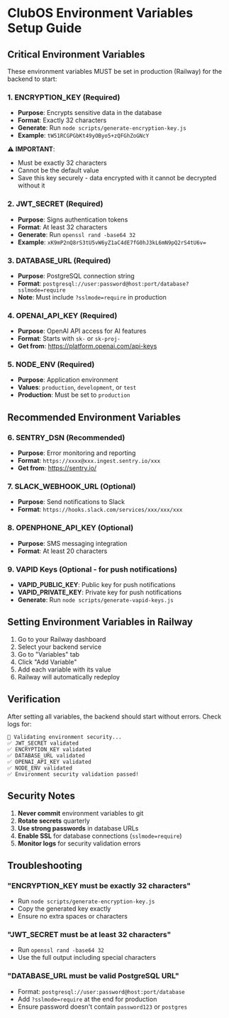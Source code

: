 # ClubOS Environment Variables Setup Guide

## Critical Environment Variables

These environment variables MUST be set in production (Railway) for the backend to start:

### 1. ENCRYPTION_KEY (Required)
- **Purpose**: Encrypts sensitive data in the database
- **Format**: Exactly 32 characters
- **Generate**: Run `node scripts/generate-encryption-key.js`
- **Example**: `tW51RCGPGbKt49yOByo5+zQFGhZoGNcY`

⚠️ **IMPORTANT**: 
- Must be exactly 32 characters
- Cannot be the default value
- Save this key securely - data encrypted with it cannot be decrypted without it

### 2. JWT_SECRET (Required)
- **Purpose**: Signs authentication tokens
- **Format**: At least 32 characters
- **Generate**: Run `openssl rand -base64 32`
- **Example**: `xK9mP2nQ8rS3tU5vW6yZ1aC4dE7fG0hJ3kL6mN9pQ2rS4tU6v=`

### 3. DATABASE_URL (Required)
- **Purpose**: PostgreSQL connection string
- **Format**: `postgresql://user:password@host:port/database?sslmode=require`
- **Note**: Must include `?sslmode=require` in production

### 4. OPENAI_API_KEY (Required)
- **Purpose**: OpenAI API access for AI features
- **Format**: Starts with `sk-` or `sk-proj-`
- **Get from**: https://platform.openai.com/api-keys

### 5. NODE_ENV (Required)
- **Purpose**: Application environment
- **Values**: `production`, `development`, or `test`
- **Production**: Must be set to `production`

## Recommended Environment Variables

### 6. SENTRY_DSN (Recommended)
- **Purpose**: Error monitoring and reporting
- **Format**: `https://xxxx@xxx.ingest.sentry.io/xxx`
- **Get from**: https://sentry.io/

### 7. SLACK_WEBHOOK_URL (Optional)
- **Purpose**: Send notifications to Slack
- **Format**: `https://hooks.slack.com/services/xxx/xxx/xxx`

### 8. OPENPHONE_API_KEY (Optional)
- **Purpose**: SMS messaging integration
- **Format**: At least 20 characters

### 9. VAPID Keys (Optional - for push notifications)
- **VAPID_PUBLIC_KEY**: Public key for push notifications
- **VAPID_PRIVATE_KEY**: Private key for push notifications
- **Generate**: Run `node scripts/generate-vapid-keys.js`

## Setting Environment Variables in Railway

1. Go to your Railway dashboard
2. Select your backend service
3. Go to "Variables" tab
4. Click "Add Variable"
5. Add each variable with its value
6. Railway will automatically redeploy

## Verification

After setting all variables, the backend should start without errors. Check logs for:
```
🔐 Validating environment security...
✅ JWT_SECRET validated
✅ ENCRYPTION_KEY validated
✅ DATABASE_URL validated
✅ OPENAI_API_KEY validated
✅ NODE_ENV validated
✅ Environment security validation passed!
```

## Security Notes

1. **Never commit** environment variables to git
2. **Rotate secrets** quarterly
3. **Use strong passwords** in database URLs
4. **Enable SSL** for database connections (`sslmode=require`)
5. **Monitor logs** for security validation errors

## Troubleshooting

### "ENCRYPTION_KEY must be exactly 32 characters"
- Run `node scripts/generate-encryption-key.js`
- Copy the generated key exactly
- Ensure no extra spaces or characters

### "JWT_SECRET must be at least 32 characters"
- Run `openssl rand -base64 32`
- Use the full output including special characters

### "DATABASE_URL must be valid PostgreSQL URL"
- Format: `postgresql://user:password@host:port/database`
- Add `?sslmode=require` at the end for production
- Ensure password doesn't contain `password123` or `postgres`